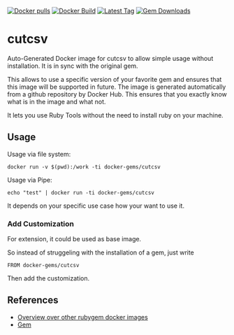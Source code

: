 [![Docker pulls](https://img.shields.io/docker/pulls/rubygem/cutcsv.svg)](https://hub.docker.com/r/rubygem/cutcsv/)
[![Docker Build](https://img.shields.io/docker/automated/rubygem/cutcsv.svg)](https://hub.docker.com/r/rubygem/cutcsv/)
[![Latest Tag](https://img.shields.io/github/tag/docker-rubygem/cutcsv.svg)](https://hub.docker.com/r/rubygem/cutcsv/)
[![Gem Downloads](https://img.shields.io/gem/dt/cutcsv.svg)](https://rubygems.org/gems/cutcsv/)
# cutcsv

Auto-Generated Docker image for cutcsv to allow simple usage without installation.
It is in sync with the original gem.

This allows to use a specific version of your favorite gem and ensures that this image will be supported in future.
The image is generated automatically from a github repository by Docker Hub.
This ensures that you exactly know what is in the image and what not.

It lets you use Ruby Tools without the need to install ruby on your machine.

## Usage

Usage via file system:

`docker run -v $(pwd):/work -ti docker-gems/cutcsv`

Usage via Pipe:

`echo "test" | docker run -ti docker-gems/cutcsv`

It depends on your specific use case how your want to use it.

### Add Customization

For extension, it could be used as base image.

So instead of struggeling with the installation of a gem, just write

`FROM docker-gems/cutcsv`

Then add the customization.

## References

 - [Overview over other rubygem docker images](https://github.com/thinkbot/docker-rubygem)
 - [Gem](https://rubygems.org/gems/cutcsv/)
